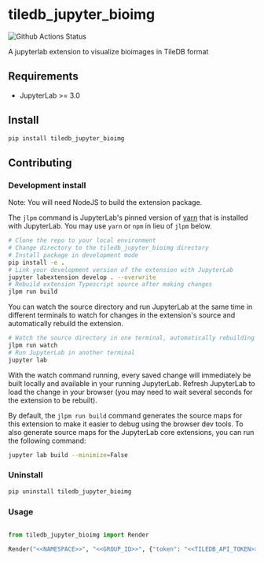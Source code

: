 # tiledb_jupyter_bioimg

![Github Actions Status](https://github.com/TileDB-Inc/TileDB-Jupyter-BioImage-Viewer/workflows/Build/badge.svg)

A jupyterlab extension to visualize bioimages in TileDB format



## Requirements

* JupyterLab >= 3.0

## Install

```bash
pip install tiledb_jupyter_bioimg
```


## Contributing

### Development install

Note: You will need NodeJS to build the extension package.

The `jlpm` command is JupyterLab's pinned version of
[yarn](https://yarnpkg.com/) that is installed with JupyterLab. You may use
`yarn` or `npm` in lieu of `jlpm` below.

```bash
# Clone the repo to your local environment
# Change directory to the tiledb_jupyter_bioimg directory
# Install package in development mode
pip install -e .
# Link your development version of the extension with JupyterLab
jupyter labextension develop . --overwrite
# Rebuild extension Typescript source after making changes
jlpm run build
```

You can watch the source directory and run JupyterLab at the same time in different terminals to watch for changes in the extension's source and automatically rebuild the extension.

```bash
# Watch the source directory in one terminal, automatically rebuilding when needed
jlpm run watch
# Run JupyterLab in another terminal
jupyter lab
```

With the watch command running, every saved change will immediately be built locally and available in your running JupyterLab. Refresh JupyterLab to load the change in your browser (you may need to wait several seconds for the extension to be rebuilt).

By default, the `jlpm run build` command generates the source maps for this extension to make it easier to debug using the browser dev tools. To also generate source maps for the JupyterLab core extensions, you can run the following command:

```bash
jupyter lab build --minimize=False
```

### Uninstall

```bash
pip uninstall tiledb_jupyter_bioimg
```

### Usage

```python

from tiledb_jupyter_bioimg import Render

Render("<<NAMESPACE>>", "<<GROUP_ID>>", {"token": "<<TILEDB_API_TOKEN>>>"})

```
